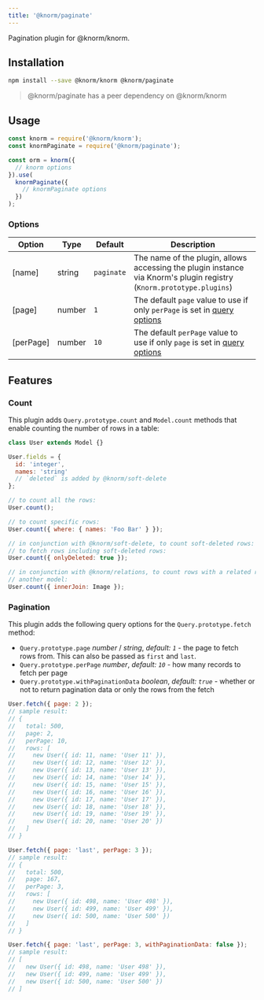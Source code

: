 ```yaml
---
title: '@knorm/paginate'
---
```


Pagination plugin for @knorm/knorm.

## Installation

```bash
npm install --save @knorm/knorm @knorm/paginate
```

> @knorm/paginate has a peer dependency on @knorm/knorm

## Usage

```js
const knorm = require('@knorm/knorm');
const knormPaginate = require('@knorm/paginate');

const orm = knorm({
  // knorm options
}).use(
  knormPaginate({
    // knormPaginate options
  })
);
```

### Options

| Option    | Type   | Default    | Description                                                                                                          |
| --------- | ------ | ---------- | -------------------------------------------------------------------------------------------------------------------- |
| [name]    | string | `paginate` | The name of the plugin, allows accessing the plugin instance via Knorm's plugin registry (`Knorm.prototype.plugins`) |
| [page]    | number | `1`        | The default `page` value to use if only `perPage` is set in [query options](/guides/queries.md?id=setting-options)   |
| [perPage] | number | `10`       | The default `perPage` value to use if only `page` is set in [query options](/guides/queries.md?id=setting-options)   |

## Features

### Count

This plugin adds `Query.prototype.count` and `Model.count` methods that enable
counting the number of rows in a table:

```js
class User extends Model {}

User.fields = {
  id: 'integer',
  names: 'string'
  // `deleted` is added by @knorm/soft-delete
};

// to count all the rows:
User.count();

// to count specific rows:
User.count({ where: { names: 'Foo Bar' } });

// in conjunction with @knorm/soft-delete, to count soft-deleted rows:
// to fetch rows including soft-deleted rows:
User.count({ onlyDeleted: true });

// in conjunction with @knorm/relations, to count rows with a related row in
// another model:
User.count({ innerJoin: Image });
```

### Pagination

This plugin adds the following query options for the `Query.prototype.fetch`
method:

- `Query.prototype.page` _number_ / _string_, _default: `1`_ - the page to fetch
  rows from. This can also be passed as `first` and `last`.
- `Query.prototype.perPage` _number_, _default: `10`_ - how many records to fetch per page
- `Query.prototype.withPaginationData` _boolean_, _default: `true`_ - whether or
  not to return pagination data or only the rows from the fetch

```js
User.fetch({ page: 2 });
// sample result:
// {
//   total: 500,
//   page: 2,
//   perPage: 10,
//   rows: [
//     new User({ id: 11, name: 'User 11' }),
//     new User({ id: 12, name: 'User 12' }),
//     new User({ id: 13, name: 'User 13' }),
//     new User({ id: 14, name: 'User 14' }),
//     new User({ id: 15, name: 'User 15' }),
//     new User({ id: 16, name: 'User 16' }),
//     new User({ id: 17, name: 'User 17' }),
//     new User({ id: 18, name: 'User 18' }),
//     new User({ id: 19, name: 'User 19' }),
//     new User({ id: 20, name: 'User 20' })
//   ]
// }

User.fetch({ page: 'last', perPage: 3 });
// sample result:
// {
//   total: 500,
//   page: 167,
//   perPage: 3,
//   rows: [
//     new User({ id: 498, name: 'User 498' }),
//     new User({ id: 499, name: 'User 499' }),
//     new User({ id: 500, name: 'User 500' })
//   ]
// }

User.fetch({ page: 'last', perPage: 3, withPaginationData: false });
// sample result:
// [
//   new User({ id: 498, name: 'User 498' }),
//   new User({ id: 499, name: 'User 499' }),
//   new User({ id: 500, name: 'User 500' })
// ]
```
